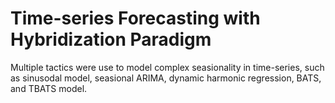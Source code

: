 # Time-series Forecasting with Hybridization Paradigm

Multiple tactics were use to model complex seasionality in time-series, such as sinusodal model, seasional ARIMA, dynamic harmonic regression, BATS, and TBATS model.

